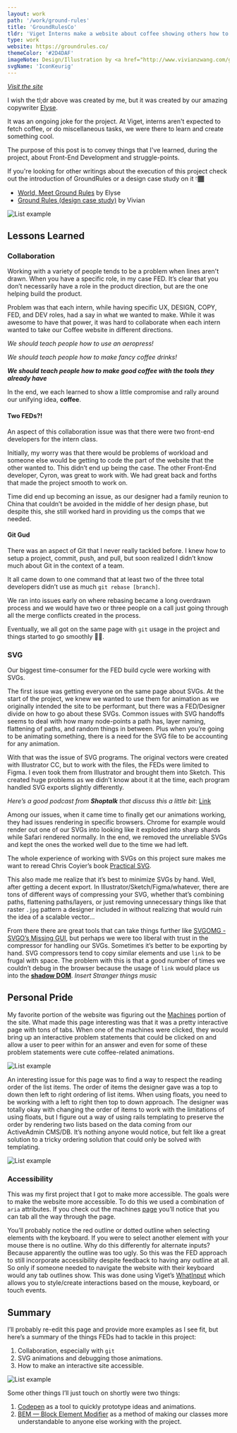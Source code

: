 ```yaml
---
layout: work
path: '/work/ground-rules'
title: 'GroundRulesCo'
tldr: 'Viget Interns make a website about coffee showing others how to make coffee'
type: work
website: https://groundrules.co/
themeColor: '#2D4DAF'
imageNote: Design/Illustration by <a href="http://www.vivianzwang.com/ground-rules">Vivian Wang</a>
svgName: 'IconKeurig'
---
```


*[Visit the site](https://www.groundrules.co/)*

I wish the tl;dr above was created by me, but it was created by our amazing copywriter [Elyse](https://www.linkedin.com/in/ekamibayashi). 

It was an ongoing joke for the project. At Viget, interns aren't expected to fetch coffee, or do miscellaneous tasks, we were there to learn and create something cool.

The purpose of this post is to convey things that I've learned, during the project, about Front-End Development and struggle-points.

If you're looking for other writings about the execution of this project check out the introduction of GroundRules or a design case study on it <span role="img" aria-label=“below”>👇🏾</span>

- [World, Meet Ground Rules](https://www.viget.com/articles/world-meet-ground-rules) by Elyse
- [Ground Rules (design case study)](http://vivianzwang.com/ground-rules) by Vivian

![List example](./gr-tab.gif)

## Lessons Learned

### Collaboration

Working with a variety of people tends to be a problem when lines aren't drawn. When you have a specific role, in my case FED. It’s clear that you don’t necessarily have a role in the product direction, but are the one helping build the product.

Problem was that each intern, while having specific UX, DESIGN, COPY, FED, and DEV roles, had a say in what we wanted to make.  While it was awesome to have that power, it was hard to collaborate when each intern wanted to take our Coffee website in different directions.

*We should teach people how to use an aeropress!*

*We should teach people how to make fancy coffee drinks!*

***We should teach people how to make good coffee with the tools they already have***

In the end, we each learned to show a little compromise and rally around our unifying idea, **coffee**.

#### Two FEDs?!

An aspect of this collaboration issue was that there were two front-end developers for the intern class.

Initially, my worry was that there would be problems of workload and someone else would be getting to code the part of the website that the other wanted to. This didn’t end up being the case. The other Front-End developer, Cyron, was great to work with. We had great back and forths that made the project smooth to work on.

Time did end up becoming an issue, as our designer had a family reunion to China that couldn’t be avoided in the middle of her design phase, but despite this, she still worked hard in providing us the comps that we needed.

#### Git Gud

There was an aspect of Git that I never really tackled before. I knew how to setup a project, commit, push, and pull, but soon realized I didn’t know much about Git in the context of a team.

It all came down to one command that at least two of the three total developers didn’t use as much `git rebase [branch]`.

We ran into issues early on where rebasing became a long overdrawn process and we would have two or three people on a call just going through all the merge conflicts created in the process. 

Eventually, we all got on the same page with `git` usage in the project and things started to go smoothly 👌🏾.

### SVG

Our biggest time-consumer for the FED build cycle were working with SVGs.

The first issue was getting everyone on the same page about SVGs. At the start of the project, we knew we wanted to use them for animation as we originally intended the site to be performant, but there was a FED/Designer divide on how to go about these SVGs. Common issues with SVG handoffs seems to deal with how many node-points a path has, layer naming, flattening of paths, and random things in between. Plus when you’re going to be animating something, there is a need for the SVG file to be accounting for any animation.

With that was the issue of SVG programs. The original vectors were created with Illustrator CC, but to work with the files, the FEDs were limited to Figma. I even took them from Illustrator and brought them into Sketch. This created huge problems as we didn’t know about it at the time, each program handled SVG exports slightly differently.

*Here’s a good podcast from **Shoptalk** that discuss this a little bit*: [Link](http://shoptalkshow.com/episodes/270-svg-sketch-peter-nowell/)

Among our issues, when it came time to finally get our animations working, they had issues rendering in specific browsers. Chrome for example would render out one of our SVGs into looking like it exploded into sharp shards while Safari rendered normally. In the end, we removed the unreliable SVGs and kept the ones the worked well due to the time we had left.

The whole experience of working with SVGs on this project sure makes me want to reread Chris Coyier’s book [Practical SVG](https://abookapart.com/products/practical-svg).
 
This also made me realize that it’s best to minimize SVGs by hand. Well, after getting a decent export. In Illustrator/Sketch/Figma/whatever, there are tons of different ways of compressing your SVG, whether that’s combining paths, flattening paths/layers, or just removing unnecessary things like that raster `.jpg` pattern a designer included in without realizing that would ruin the idea of a scalable vector…

From there there are great tools that can take things further like [SVGOMG - SVGO’s Missing GUI](https://jakearchibald.github.io/svgomg/), but perhaps we were too liberal with trust in the compressor for handling our SVGs. Sometimes it’s better to be exporting by hand. SVG compressors tend to copy similar elements and use `link` to be frugal with space. The problem with this is that a good number of times we couldn’t debug in the browser because the usage of `link`  would place us into the **[shadow DOM](https://developer.mozilla.org/en-US/docs/Web/Web_Components/Shadow_DOM)**. *Insert Stranger things music*

## Personal Pride

My favorite portion of the website was figuring out the [Machines](https://groundrules.co/devices) portion of the site. What made this page interesting was that it was a pretty interactive page with tons of tabs. When one of the machines were clicked, they would bring up an interactive problem statements that could be clicked on and allow a user to peer within for an answer and even for some of these problem statements were cute coffee-related animations.

![List example](./gr-list-jif.gif)

An interesting issue for this page was to find a way to respect the reading order of the list items. The order of items the designer gave was a top to down then left to right ordering of list items. When using floats, you need to be working with a left to right then top to down approach. The designer was totally okay with changing the order of items to work with the limitations of using floats, but I figure out a way of using rails templating to preserve the order by rendering two lists based on the data coming from our ActiveAdmin CMS/DB. It’s nothing anyone would notice, but felt like a great solution to a tricky ordering solution that could only be solved with templating.

![List example](./gr-list.png)

### Accessibility

This was my first project that I got to make more accessible. The goals were to make the website more accessible. To do this we used a combination of `aria`  attributes. If you check out the machines [page](https://groundrules.co/devices) you’ll notice that you can tab all the way through the page. 

You’ll probably notice the red outline or dotted outline when selecting elements with the keyboard. If you were to select another element with your mouse there is no outline. Why do this differently for alternate inputs? Because apparently the outline was too ugly. So this was the FED approach to still incorporate accessibility despite feedback to having any outline at all. So only if someone needed to navigate the website with their keyboard would any tab outlines show. This was done using Viget’s [WhatInput](https://ten1seven.github.io/what-input/) which allows you to style/create interactions based on the mouse, keyboard, or touch events.

## Summary

I’ll probably re-edit this page and provide more examples as I see fit, but here’s a summary of the things FEDs had to tackle in this project:

1. Collaboration, especially with `git`
2. SVG animations and debugging those animations.
3. How to make an interactive site accessible.

![List example](./viget-logo-jif.gif)

Some other things I’ll just touch on shortly were two things:

1. [Codepen](https://codepen.io/) as a tool to quickly prototype ideas and animations.
2. [BEM — Block Element Modifier](http://getbem.com/naming/) as a method of making our classes more understandable to anyone else working with the project.
